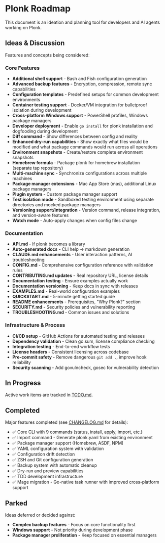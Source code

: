 # Plonk Roadmap

This document is an ideation and planning tool for developers and AI agents working on Plonk.

## Ideas & Discussion

Features and concepts being considered:

### Core Features
- **Additional shell support** - Bash and Fish configuration generation
- **Advanced backup features** - Encryption, compression, remote sync capabilities
- **Configuration templates** - Predefined setups for common development environments
- **Container testing support** - Docker/VM integration for bulletproof isolation during development
- **Cross-platform Windows support** - PowerShell profiles, Windows package managers
- **Developer deployment** - Enable `go install` for plonk installation and dogfooding during development
- **Diff command** - Show differences between config and reality
- **Enhanced dry-run capabilities** - Show exactly what files would be modified and what package commands would run across all operations
- **Environment snapshots** - Create/restore complete environment snapshots
- **Homebrew formula** - Package plonk for homebrew installation (separate tap repository)
- **Multi-machine sync** - Synchronize configurations across multiple machines
- **Package manager extensions** - Mac App Store (mas), additional Linux package managers
- **Plugin system** - Custom package manager support
- **Test isolation mode** - Sandboxed testing environment using separate directories and mocked package managers
- **Versioning support/integration** - Version command, release integration, and version-aware features
- **Watch mode** - Auto-apply changes when config files change

### Documentation
- **API.md** - If plonk becomes a library
- **Auto-generated docs** - CLI help → markdown generation
- **CLAUDE.md enhancements** - User interaction patterns, AI troubleshooting
- **CONFIG.md** - Comprehensive configuration reference with validation rules
- **CONTRIBUTING.md updates** - Real repository URL, license details
- **Documentation testing** - Ensure examples actually work
- **Documentation versioning** - Keep docs in sync with releases
- **EXAMPLES.md** - Real-world configuration examples
- **QUICKSTART.md** - 5-minute getting started guide
- **README enhancements** - Prerequisites, "Why Plonk?" section
- **SECURITY.md** - Security policies and vulnerability reporting
- **TROUBLESHOOTING.md** - Common issues and solutions

### Infrastructure & Process
- **CI/CD setup** - GitHub Actions for automated testing and releases
- **Dependency validation** - Clean go.sum, license compliance checking
- **Integration testing** - End-to-end workflow tests
- **License headers** - Consistent licensing across codebase
- **Pre-commit safety** - Remove dangerous `git add .`, improve hook reliability
- **Security scanning** - Add govulncheck, gosec for vulnerability detection

## In Progress

Active work items are tracked in [TODO.md](TODO.md).

## Completed

Major features completed (see [CHANGELOG.md](CHANGELOG.md) for details):

- ✅ Core CLI with 9 commands (status, install, apply, import, etc.)
- ✅ Import command - Generate plonk.yaml from existing environment
- ✅ Package manager support (Homebrew, ASDF, NPM)
- ✅ YAML configuration system with validation
- ✅ Configuration drift detection
- ✅ ZSH and Git configuration generation
- ✅ Backup system with automatic cleanup
- ✅ Dry-run and preview capabilities
- ✅ TDD development infrastructure
- ✅ Mage migration - Go-native task runner with improved cross-platform support

## Parked

Ideas deferred or decided against:

- **Complex backup features** - Focus on core functionality first
- **Windows support** - Not priority during development phase
- **Package manager proliferation** - Keep focused on essential managers